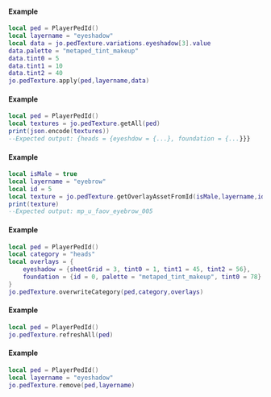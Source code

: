 <!-- #region g_client|jo.pedTexture.apply -->
#### Example
```lua
local ped = PlayerPedId()
local layername = "eyeshadow"
local data = jo.pedTexture.variations.eyeshadow[3].value
data.palette = "metaped_tint_makeup"
data.tint0 = 5
data.tint1 = 10
data.tint2 = 40
jo.pedTexture.apply(ped,layername,data)
```
<!-- #endregion g_client|jo.pedTexture.apply -->


<!-- #region g_client|jo.pedTexture.getAll -->
#### Example
```lua
local ped = PlayerPedId()
local textures = jo.pedTexture.getAll(ped)
print(json.encode(textures))
--Expected output: {heads = {eyeshdow = {...}, foundation = {...}}}
```
<!-- #endregion g_client|jo.pedTexture.getAll -->


<!-- #region g_client|jo.pedTexture.getOverlayAssetFromId -->
#### Example
```lua
local isMale = true
local layername = "eyebrow"
local id = 5
local texture = jo.pedTexture.getOverlayAssetFromId(isMale,layername,id)
print(texture)
--Expected output: mp_u_faov_eyebrow_005
```
<!-- #endregion g_client|jo.pedTexture.getOverlayAssetFromId -->


<!-- #region g_client|jo.pedTexture.overwriteCategory -->
#### Example
```lua
local ped = PlayerPedId()
local category = "heads"
local overlays = {
    eyeshadow = {sheetGrid = 3, tint0 = 1, tint1 = 45, tint2 = 56},
    foundation = {id = 0, palette = "metaped_tint_makeup", tint0 = 78}
}
jo.pedTexture.overwriteCategory(ped,category,overlays)
```
<!-- #endregion g_client|jo.pedTexture.overwriteCategory -->


<!-- #region g_client|jo.pedTexture.refreshAll -->
#### Example
```lua
local ped = PlayerPedId()
jo.pedTexture.refreshAll(ped)
```
<!-- #endregion g_client|jo.pedTexture.refreshAll -->


<!-- #region g_client|jo.pedTexture.remove -->
#### Example
```lua
local ped = PlayerPedId()
local layername = "eyeshadow"
jo.pedTexture.remove(ped,layername)
```
<!-- #endregion g_client|jo.pedTexture.remove -->

